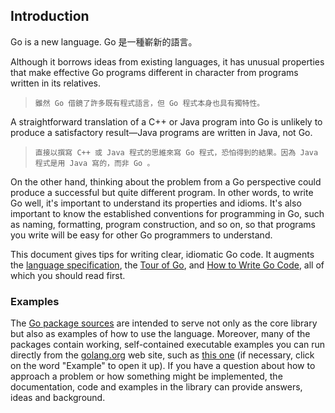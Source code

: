 Introduction
------------

Go is a new language.
Go 是一種嶄新的語言。

Although it borrows ideas from existing languages,
it has unusual properties that make effective Go programs different in
character from programs written in its relatives.
>`雖然 Go 借鏡了許多既有程式語言，但 Go 程式本身也具有獨特性。`

A straightforward
translation of a C++ or Java program into Go is unlikely to produce a
satisfactory result—Java programs are written in Java, not Go.
>`直接以撰寫 C++ 或 Java 程式的思維來寫 Go 程式，恐怕得到的結果。因為 Java 程式是用 Java 寫的，而非 Go 。`

On the
other hand, thinking about the problem from a Go perspective could
produce a successful but quite different program. In other words, to
write Go well, it's important to understand its properties and idioms.
It's also important to know the established conventions for programming
in Go, such as naming, formatting, program construction, and so on, so
that programs you write will be easy for other Go programmers to
understand.

This document gives tips for writing clear, idiomatic Go code. It
augments the [language specification](/ref/spec), the [Tour of
Go](//tour.golang.org/), and [How to Write Go Code](/doc/code.html), all
of which you should read first.

### Examples

The [Go package sources](/src/) are intended to serve not only as the
core library but also as examples of how to use the language. Moreover,
many of the packages contain working, self-contained executable examples
you can run directly from the [golang.org](//golang.org) web site, such
as [this one](//golang.org/pkg/strings/#example_Map) (if necessary,
click on the word "Example" to open it up). If you have a question about
how to approach a problem or how something might be implemented, the
documentation, code and examples in the library can provide answers,
ideas and background.
